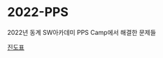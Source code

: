 # 2022-PPS
2022년 동계 SW아카데미 PPS Camp에서 해결한 문제들

[진도표](https://docs.google.com/spreadsheets/d/1JIgQ7gERbzi_6UWi1YW9ss9ASDiGP2sloun5-g5Pe3g/edit#gid=666489548)
